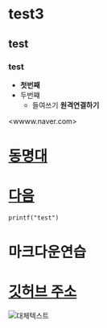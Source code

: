 # test3
## test
### test

* __첫번째__
* 두번쨰
  * 들여쓰기
**원격연결하기**

<wwww.naver.com>
# [동명대](www.tu.ac.kr)
# [다음](daun.net)
`printf("test")`

# 마크다운연습
# [깃허브 주소](https://github.com/kijjjj)
![대체텍스트](./test.jpg)
